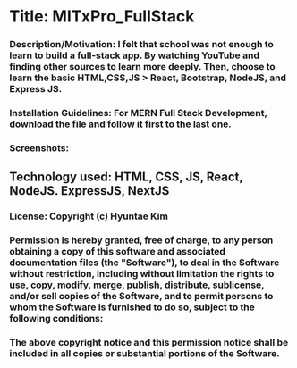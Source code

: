 # Title: MITxPro_FullStack
### Description/Motivation: I felt that school was not enough to learn to build a full-stack app. By watching YouTube and finding other sources to learn more deeply. Then, choose to learn the basic HTML,CSS,JS > React, Bootstrap, NodeJS, and Express JS.
### Installation Guidelines: For MERN Full Stack Development, download the file and follow it first to the last one. 
### Screenshots: 
## Technology used: HTML, CSS, JS, React, NodeJS. ExpressJS, NextJS
### License: Copyright (c) Hyuntae Kim
### Permission is hereby granted, free of charge, to any person obtaining a copy of this software and associated documentation files (the "Software"), to deal in the Software without restriction, including without limitation the rights to use, copy, modify, merge, publish, distribute, sublicense, and/or sell copies of the Software, and to permit persons to whom the Software is furnished to do so, subject to the following conditions:
### The above copyright notice and this permission notice shall be included in all copies or substantial portions of the Software.
